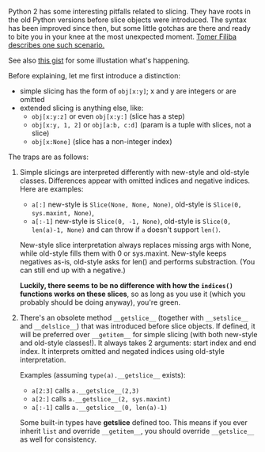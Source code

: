 <!--
.. title: Slicing traps in Python 2
.. slug: slicing-traps-in-python-2
.. date: 2013-01-06 13:40:15 UTC
.. tags:
.. category:
.. link:
.. description:
.. type: text
-->

Python 2 has some interesting pitfalls related to slicing. They have roots in the old Python versions before slice objects were introduced. The syntax has been improved since then, but some little gotchas are there and ready to bite you in your knee at the most unexpected moment. [Tomer Filiba describes one such scenario.][tfiliba]

See also [this gist][gist] for some illustation what's happening.

<!--more-->

[gist]: https://gist.github.com/4467206
[tfiliba]: http://tomerfiliba.com/blog/Getslice/

Before explaining, let me first introduce a distinction:

- simple slicing has the form of `obj[x:y]`; x and y are integers or are omitted
- extended slicing is anything else, like:
	- `obj[x:y:z]` or even `obj[x:y:]` (slice has a step)
	- `obj[x:y, 1, 2]` or `obj[a:b, c:d]` (param is a tuple with slices, not a slice)
	- `obj[x:None]` (slice has a non-integer index)

The traps are as follows:

1.	
	Simple slicings are interpreted differently with new-style and old-style classes. Differences appear with omitted indices and negative indices. Here are examples:

	- `a[:]`   new-style is `Slice(None, None, None)`, old-style is `Slice(0, sys.maxint, None)`,
	- `a[:-1]` new-style is `Slice(0, -1, None)`, old-style is `Slice(0, len(a)-1, None)`
	   and can throw if `a` doesn't support `len()`.

	New-style slice interpretation always replaces missing args with None, while old-style fills them with 0 or sys.maxint.
	New-style keeps negatives as-is, old-style asks for len() and performs substraction. (You can still end up with a negative.)

	**Luckily, there seems to be no difference with how the `indices()` functions works on these slices**, so as long as you use it (which you probably should be doing anyway), you're green.

2.	
	There's an obsolete method `__getslice__` (together with `__setslice__` and `__delslice__`) that was introduced before slice objects. If defined, it will be preferred over `__getitem__` for simple slicing (with both new-style and old-style classes!). It always takes 2 arguments: start index and end index. It interprets omitted and negated indices using old-style interpretation.

	Examples (assuming `type(a).__getslice__` exists):
	- `a[2:3]` calls `a.__getslice__(2,3)`
	- `a[2:]` calls `a.__getslice__(2, sys.maxint)`
	- `a[:-1]` calls `a.__getslice__(0, len(a)-1)`

	Some built-in types have __getslice__ defined too. This means if you ever inherit `list` and override `__getitem__`, you should override `__getslice__` as well for consistency.


